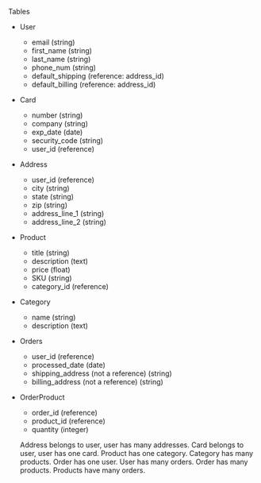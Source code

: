 Tables
- User
  - email (string)
  - first_name (string)
  - last_name (string)
  - phone_num (string)
  - default_shipping (reference: address_id)
  - default_billing (reference: address_id)
- Card
  - number (string)
  - company (string)
  - exp_date (date)
  - security_code (string)
  - user_id (reference)
- Address
  - user_id (reference)
  - city (string)
  - state (string)
  - zip (string)
  - address_line_1 (string)
  - address_line_2 (string)
- Product
  - title (string)
  - description (text)
  - price (float)
  - SKU (string)
  - category_id (reference)
- Category
  - name (string)
  - description (text)
- Orders
  - user_id (reference)
  - processed_date (date)
  - shipping_address (not a reference) (string)
  - billing_address (not a reference) (string)
- OrderProduct
  - order_id (reference)
  - product_id (reference)
  - quantity (integer)

  Address belongs to user, user has many addresses.
  Card belongs to user, user has one card.
  Product has one category. Category has many products.
  Order has one user. User has many orders.
  Order has many products. Products have many orders.

